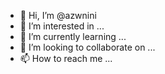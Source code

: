 - 👋 Hi, I’m @azwnini
- 👀 I’m interested in ...
- 🌱 I’m currently learning ...
- 💞️ I’m looking to collaborate on ...
- 📫 How to reach me ...

<!---
azwnini/azwnini is a ✨ special ✨ repository because its `README.md` (this file) appears on your GitHub profile.
You can click the Preview link to take a look at your changes.
--->
